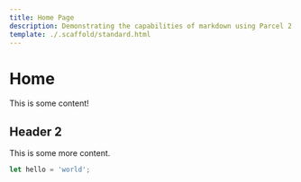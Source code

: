 ```yaml
---
title: Home Page
description: Demonstrating the capabilities of markdown using Parcel 2
template: ./.scaffold/standard.html
---
```


# Home

This is some content!

## Header 2

This is some more content.

```js
let hello = 'world';
```
